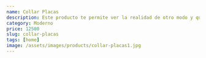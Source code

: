 ```yaml
---
name: Collar Placas
description: Este producto te permite ver la realidad de otro modo y que te vean como nunca antes.
category: Moderno
price: 12500
slug: collar-placas
tags: [home]
image: /assets/images/products/collar-placas1.jpg
---
```

